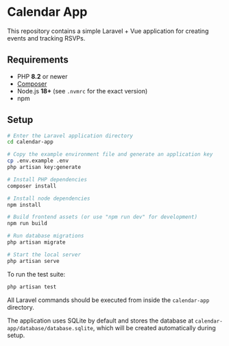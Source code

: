 # Calendar App

This repository contains a simple Laravel + Vue application for creating events and tracking RSVPs.

## Requirements

 - PHP **8.2** or newer
 - [Composer](https://getcomposer.org/)
 - Node.js **18+** (see `.nvmrc` for the exact version)
 - npm

## Setup

```bash
# Enter the Laravel application directory
cd calendar-app

# Copy the example environment file and generate an application key
cp .env.example .env
php artisan key:generate

# Install PHP dependencies
composer install

# Install node dependencies
npm install

# Build frontend assets (or use "npm run dev" for development)
npm run build

# Run database migrations
php artisan migrate

# Start the local server
php artisan serve
```

To run the test suite:

```bash
php artisan test
```

All Laravel commands should be executed from inside the `calendar-app` directory.

The application uses SQLite by default and stores the database at `calendar-app/database/database.sqlite`, which will be created automatically during setup.
